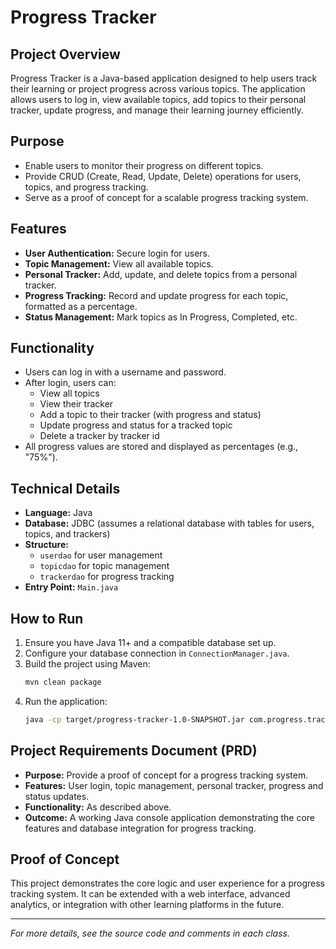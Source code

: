 # Progress Tracker

## Project Overview

Progress Tracker is a Java-based application designed to help users track their learning or project progress across various topics. The application allows users to log in, view available topics, add topics to their personal tracker, update progress, and manage their learning journey efficiently.

## Purpose
- Enable users to monitor their progress on different topics.
- Provide CRUD (Create, Read, Update, Delete) operations for users, topics, and progress tracking.
- Serve as a proof of concept for a scalable progress tracking system.

## Features
- **User Authentication:** Secure login for users.
- **Topic Management:** View all available topics.
- **Personal Tracker:** Add, update, and delete topics from a personal tracker.
- **Progress Tracking:** Record and update progress for each topic, formatted as a percentage.
- **Status Management:** Mark topics as In Progress, Completed, etc.

## Functionality
- Users can log in with a username and password.
- After login, users can:
  - View all topics
  - View their tracker
  - Add a topic to their tracker (with progress and status)
  - Update progress and status for a tracked topic
  - Delete a tracker by tracker id
- All progress values are stored and displayed as percentages (e.g., "75%").

## Technical Details
- **Language:** Java
- **Database:** JDBC (assumes a relational database with tables for users, topics, and trackers)
- **Structure:**
  - `userdao` for user management
  - `topicdao` for topic management
  - `trackerdao` for progress tracking
- **Entry Point:** `Main.java`

## How to Run
1. Ensure you have Java 11+ and a compatible database set up.
2. Configure your database connection in `ConnectionManager.java`.
3. Build the project using Maven:
   ```sh
   mvn clean package
   ```
4. Run the application:
   ```sh
   java -cp target/progress-tracker-1.0-SNAPSHOT.jar com.progress.tracker.Main
   ```

## Project Requirements Document (PRD)
- **Purpose:** Provide a proof of concept for a progress tracking system.
- **Features:** User login, topic management, personal tracker, progress and status updates.
- **Functionality:** As described above.
- **Outcome:** A working Java console application demonstrating the core features and database integration for progress tracking.

## Proof of Concept
This project demonstrates the core logic and user experience for a progress tracking system. It can be extended with a web interface, advanced analytics, or integration with other learning platforms in the future.

---

*For more details, see the source code and comments in each class.*
